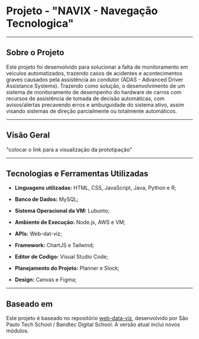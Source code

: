 # Projeto - "NAVIX - Navegação Tecnologica"

---

## Sobre o Projeto

Este projeto foi desenvolvido para solucionar a falta de monitoramento em veiculos automatizados, trazendo casos de acidentes
e acontecimentos graves causados pela assistência ao condutor (ADAS - Advanced Driver Assistance Systems).
Trazendo como solução, o desenvolvimento de um sistema de monitoramento de desempenho do hardware de carros com recursos de assistência de tomada de decisão automáticas, com avisos/alertas precavendo erros e ambuiguidade do sistema ativo, assim visando sistemas de direção parcialmente ou totalmente automáticos.

---

## Visão Geral

"colocar o link para a visualização da prototipação"


---

## Tecnologias e Ferramentas Utilizadas

- **Linguagens utilizadas:** HTML, CSS, JavaScript, Java, Python e R;

- **Banco de Dados:** MySQL;

- **Sistema Operacional da VM:** Lubunto;

- **Ambiente de Execução:** Node.js, AWS e VM;

- **APIs:** Web-dat-viz;

- **Framework:** ChartJS e Tailwind;

- **Editor de Codigo:** Visual Studio Code;

- **Planejamento do Projeto:** Planner e Slock;

- **Design:** Canvas e Figma;

---

## Baseado em

Este projeto é baseado no repositório [web-data-viz](https://github.com/BandTec/web-data-viz), desenvolvido por São Paulo Tech School / Bandtec Digital School. A versão atual inclui novos módulos.
